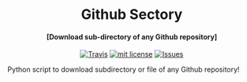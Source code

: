 <h1 align="center">Github Sectory</h1>
<h4 align="center">[Download sub-directory of any Github repository]</h4>

<p align="center">
<a href="https://travis-ci.org/amarlearning/Github-Sectory"><img src="https://travis-ci.org/amarlearning/Github-Sectory.svg?branch=master" alt="Travis"></a>
<a href="http://amarlearning.mit-license.org/"><img src="https://img.shields.io/pypi/l/pyzipcode-cli.svg" alt="mit license"></a>
<a href="https://github.com/amarlearning/Github-Sectory/issues"><img src="https://camo.githubusercontent.com/926d8ca67df15de5bd1abac234c0603d94f66c00/68747470733a2f2f696d672e736869656c64732e696f2f62616467652f636f6e747269627574696f6e732d77656c636f6d652d627269676874677265656e2e7376673f7374796c653d666c6174" alt="Issues"></a>
</p>


Python script to download subdirectory or file of any Github repository!
